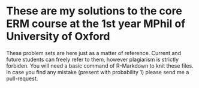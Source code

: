 # These are my solutions to the core ERM course at the 1st year MPhil of University of Oxford
These problem sets are here just as a matter of reference. Current and future students can freely refer to them, however plagiarism is strictly forbiden.
You will need a basic command of R-Markdown to knit these files.
In case you find any mistake (present with probability 1) please send me a pull-request.
